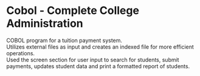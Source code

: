 # Cobol - Complete College Administration
COBOL program for a tuition payment system.  
Utilizes external files as input and creates an indexed file for more efficient operations.  
Used the screen section for user input to search for students, submit payments, updates student data and print a formatted report of students.  

